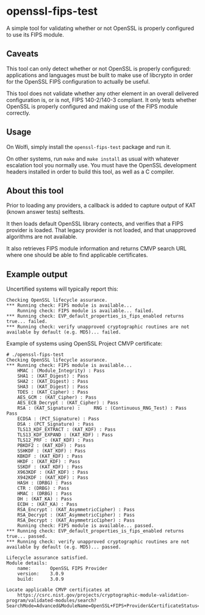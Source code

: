 # openssl-fips-test

A simple tool for validating whether or not OpenSSL is properly configured
to use its FIPS module.

## Caveats

This tool can only detect whether or not OpenSSL is properly configured:
applications and languages must be built to make use of libcrypto in order
for the OpenSSL FIPS configuration to actually be useful.

This tool does not validate whether any other element in an overall
delivered configuration is, or is not, FIPS 140-2/140-3 compliant.  It
only tests whether OpenSSL is properly configured and making use of the
FIPS module correctly.

## Usage

On Wolfi, simply install the `openssl-fips-test` package and run it.

On other systems, run `make` and `make install` as usual with whatever
escalation tool you normally use.  You must have the OpenSSL development
headers installed in order to build this tool, as well as a C compiler.

## About this tool

Prior to loading any providers, a callback is added to capture output of KAT
(known answer tests) selftests.

It then loads default OpenSSL library contects, and verifies that a FIPS
provider is loaded. That legacy provider is not loaded, and that unapproved
algorithms are not available.

It also retrieves FIPS module information and returns CMVP search URL where one
should be able to find applicable certificates.

## Example output

Uncertified systems will typically report this:

```
Checking OpenSSL lifecycle assurance.
*** Running check: FIPS module is available...
    Running check: FIPS module is available... failed.
*** Running check: EVP_default_properties_is_fips_enabled returns true... failed.
*** Running check: verify unapproved cryptographic routines are not available by default (e.g. MD5)... failed.
```

Example of systems using OpenSSL Project CMVP certificate:

```
# ./openssl-fips-test
Checking OpenSSL lifecycle assurance.
*** Running check: FIPS module is available...
    HMAC : (Module_Integrity) : Pass
    SHA1 : (KAT_Digest) : Pass
    SHA2 : (KAT_Digest) : Pass
    SHA3 : (KAT_Digest) : Pass
    TDES : (KAT_Cipher) : Pass
    AES_GCM : (KAT_Cipher) : Pass
    AES_ECB_Decrypt : (KAT_Cipher) : Pass
    RSA : (KAT_Signature) :     RNG : (Continuous_RNG_Test) : Pass
Pass
    ECDSA : (PCT_Signature) : Pass
    DSA : (PCT_Signature) : Pass
    TLS13_KDF_EXTRACT : (KAT_KDF) : Pass
    TLS13_KDF_EXPAND : (KAT_KDF) : Pass
    TLS12_PRF : (KAT_KDF) : Pass
    PBKDF2 : (KAT_KDF) : Pass
    SSHKDF : (KAT_KDF) : Pass
    KBKDF : (KAT_KDF) : Pass
    HKDF : (KAT_KDF) : Pass
    SSKDF : (KAT_KDF) : Pass
    X963KDF : (KAT_KDF) : Pass
    X942KDF : (KAT_KDF) : Pass
    HASH : (DRBG) : Pass
    CTR : (DRBG) : Pass
    HMAC : (DRBG) : Pass
    DH : (KAT_KA) : Pass
    ECDH : (KAT_KA) : Pass
    RSA_Encrypt : (KAT_AsymmetricCipher) : Pass
    RSA_Decrypt : (KAT_AsymmetricCipher) : Pass
    RSA_Decrypt : (KAT_AsymmetricCipher) : Pass
    Running check: FIPS module is available... passed.
*** Running check: EVP_default_properties_is_fips_enabled returns true... passed.
*** Running check: verify unapproved cryptographic routines are not available by default (e.g. MD5)... passed.

Lifecycle assurance satisfied.
Module details:
	name:     	OpenSSL FIPS Provider
	version:  	3.0.9
	build:    	3.0.9

Locate applicable CMVP certificates at
    https://csrc.nist.gov/projects/cryptographic-module-validation-program/validated-modules/search?SearchMode=Advanced&ModuleName=OpenSSL+FIPS+Provider&CertificateStatus=Active&ValidationYear=0&SoftwareVersions=3.0.9
```
